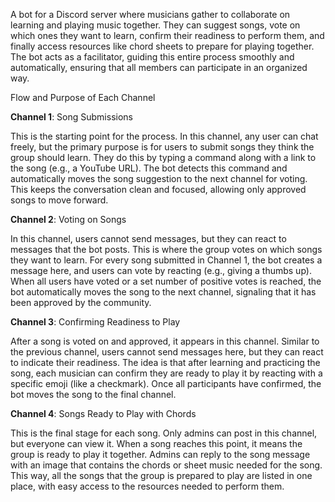 A bot for a Discord server where musicians gather to collaborate on learning and playing music together. They can suggest songs, vote on which ones they want to learn, confirm their readiness to perform them, and finally access resources like chord sheets to prepare for playing together. The bot acts as a facilitator, guiding this entire process smoothly and automatically, ensuring that all members can participate in an organized way.

Flow and Purpose of Each Channel

**Channel 1**: Song Submissions

This is the starting point for the process. In this channel, any user can chat freely, but the primary purpose is for users to submit songs they think the group should learn. They do this by typing a command along with a link to the song (e.g., a YouTube URL). The bot detects this command and automatically moves the song suggestion to the next channel for voting. This keeps the conversation clean and focused, allowing only approved songs to move forward.

**Channel 2**: Voting on Songs

In this channel, users cannot send messages, but they can react to messages that the bot posts. This is where the group votes on which songs they want to learn. For every song submitted in Channel 1, the bot creates a message here, and users can vote by reacting (e.g., giving a thumbs up). When all users have voted or a set number of positive votes is reached, the bot automatically moves the song to the next channel, signaling that it has been approved by the community.

**Channel 3**: Confirming Readiness to Play

After a song is voted on and approved, it appears in this channel. Similar to the previous channel, users cannot send messages here, but they can react to indicate their readiness. The idea is that after learning and practicing the song, each musician can confirm they are ready to play it by reacting with a specific emoji (like a checkmark). Once all participants have confirmed, the bot moves the song to the final channel.

**Channel 4**: Songs Ready to Play with Chords

This is the final stage for each song. Only admins can post in this channel, but everyone can view it. When a song reaches this point, it means the group is ready to play it together. Admins can reply to the song message with an image that contains the chords or sheet music needed for the song. This way, all the songs that the group is prepared to play are listed in one place, with easy access to the resources needed to perform them.
